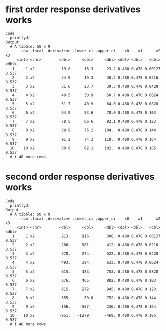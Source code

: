 # first order response derivatives works

    Code
      print(yd)
    Output
      # A tibble: 50 x 9
          .row .focal .derivative .lower_ci .upper_ci    x0    x1      x2    x3
         <int> <chr>        <dbl>     <dbl>     <dbl> <dbl> <dbl>   <dbl> <dbl>
       1     1 x2            19.8      16.3      23.2 0.480 0.478 0.00127 0.537
       2     2 x2            24.9      19.3      30.2 0.480 0.478 0.0216  0.537
       3     3 x2            31.6      23.7      39.3 0.480 0.478 0.0420  0.537
       4     4 x2            40.5      30.9      50.7 0.480 0.478 0.0624  0.537
       5     5 x2            51.7      40.9      64.0 0.480 0.478 0.0828  0.537
       6     6 x2            64.9      53.6      78.0 0.480 0.478 0.103   0.537
       7     7 x2            78.5      66.6      92.1 0.480 0.478 0.123   0.537
       8     8 x2            88.9      75.2     104.  0.480 0.478 0.144   0.537
       9     9 x2            91.2      74.3     110.  0.480 0.478 0.164   0.537
      10    10 x2            80.9      62.1     102.  0.480 0.478 0.185   0.537
      # i 40 more rows

# second order response derivatives works

    Code
      print(yd)
    Output
      # A tibble: 50 x 9
          .row .focal .derivative .lower_ci .upper_ci    x0    x1      x2    x3
         <int> <chr>        <dbl>     <dbl>     <dbl> <dbl> <dbl>   <dbl> <dbl>
       1     1 x2            213.     116.       308. 0.480 0.478 0.00127 0.537
       2     2 x2            286.     181.       412. 0.480 0.478 0.0216  0.537
       3     3 x2            378.     274.       522. 0.480 0.478 0.0420  0.537
       4     4 x2            493.     394.       633. 0.480 0.478 0.0624  0.537
       5     5 x2            615.     483.       753. 0.480 0.478 0.0828  0.537
       6     6 x2            676.     465.       882. 0.480 0.478 0.103   0.537
       7     7 x2            615.     272.       945. 0.480 0.478 0.123   0.537
       8     8 x2            355.     -50.8      752. 0.480 0.478 0.144   0.537
       9     9 x2           -156.    -557.       236. 0.480 0.478 0.164   0.537
      10    10 x2           -851.   -1279.      -469. 0.480 0.478 0.185   0.537
      # i 40 more rows

